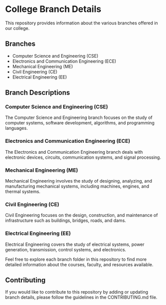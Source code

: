 # College Branch Details

This repository provides information about the various branches offered in our college.

## Branches

- Computer Science and Engineering (CSE)
- Electronics and Communication Engineering (ECE)
- Mechanical Engineering (ME)
- Civil Engineering (CE)
- Electrical Engineering (EE)

## Branch Descriptions

### Computer Science and Engineering (CSE)

The Computer Science and Engineering branch focuses on the study of computer systems, software development, algorithms, and programming languages.

### Electronics and Communication Engineering (ECE)

The Electronics and Communication Engineering branch deals with electronic devices, circuits, communication systems, and signal processing.

### Mechanical Engineering (ME)

Mechanical Engineering involves the study of designing, analyzing, and manufacturing mechanical systems, including machines, engines, and thermal systems.

### Civil Engineering (CE)

Civil Engineering focuses on the design, construction, and maintenance of infrastructure such as buildings, bridges, roads, and dams.

### Electrical Engineering (EE)

Electrical Engineering covers the study of electrical systems, power generation, transmission, control systems, and electronics.

Feel free to explore each branch folder in this repository to find more detailed information about the courses, faculty, and resources available.

## Contributing

If you would like to contribute to this repository by adding or updating branch details, please follow the guidelines in the CONTRIBUTING.md file.

